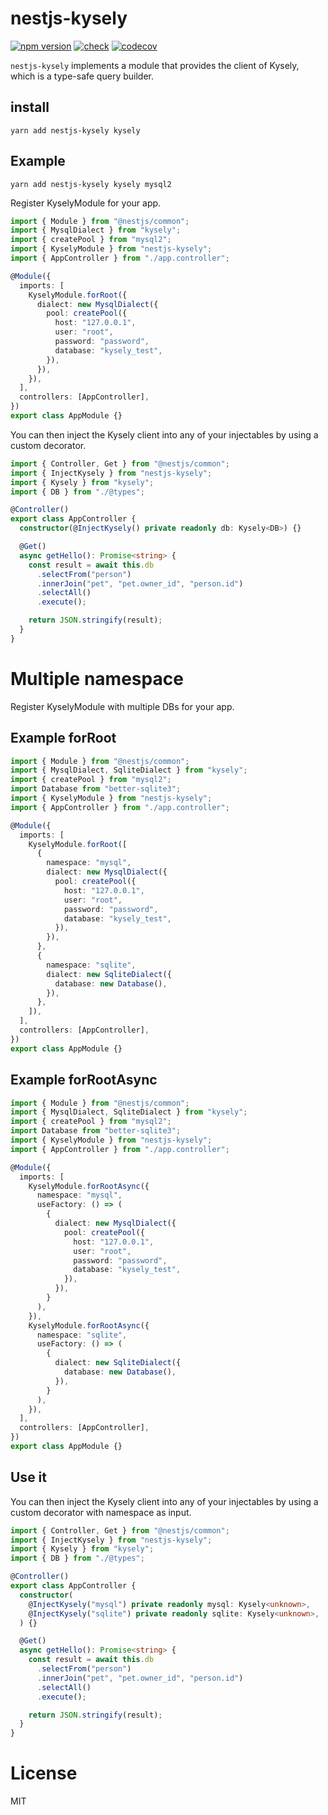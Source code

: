 # nestjs-kysely

[![npm version](https://badge.fury.io/js/nestjs-kysely.svg)](https://badge.fury.io/js/nestjs-kysely.svg)
[![check](https://github.com/kzmat/nestjs-kysely/actions/workflows/check.yml/badge.svg)](https://github.com/kzmat/nestjs-kysely/actions/workflows/check.yml)
[![codecov](https://codecov.io/gh/kzmat/nestjs-kysely/branch/master/graph/badge.svg?token=5PN87HH33L)](https://codecov.io/gh/kzmat/nestjs-kysely)

`nestjs-kysely` implements a module that provides the client of Kysely, which is
a type-safe query builder.

## install

```
yarn add nestjs-kysely kysely
```

## Example

```
yarn add nestjs-kysely kysely mysql2
```

Register KyselyModule for your app.

```ts
import { Module } from "@nestjs/common";
import { MysqlDialect } from "kysely";
import { createPool } from "mysql2";
import { KyselyModule } from "nestjs-kysely";
import { AppController } from "./app.controller";

@Module({
  imports: [
    KyselyModule.forRoot({
      dialect: new MysqlDialect({
        pool: createPool({
          host: "127.0.0.1",
          user: "root",
          password: "password",
          database: "kysely_test",
        }),
      }),
    }),
  ],
  controllers: [AppController],
})
export class AppModule {}
```

You can then inject the Kysely client into any of your injectables by using a
custom decorator.

```ts
import { Controller, Get } from "@nestjs/common";
import { InjectKysely } from "nestjs-kysely";
import { Kysely } from "kysely";
import { DB } from "./@types";

@Controller()
export class AppController {
  constructor(@InjectKysely() private readonly db: Kysely<DB>) {}

  @Get()
  async getHello(): Promise<string> {
    const result = await this.db
      .selectFrom("person")
      .innerJoin("pet", "pet.owner_id", "person.id")
      .selectAll()
      .execute();

    return JSON.stringify(result);
  }
}
```

# Multiple namespace

Register KyselyModule with multiple DBs for your app.

## Example forRoot

```ts
import { Module } from "@nestjs/common";
import { MysqlDialect, SqliteDialect } from "kysely";
import { createPool } from "mysql2";
import Database from "better-sqlite3";
import { KyselyModule } from "nestjs-kysely";
import { AppController } from "./app.controller";

@Module({
  imports: [
    KyselyModule.forRoot([
      {
        namespace: "mysql",
        dialect: new MysqlDialect({
          pool: createPool({
            host: "127.0.0.1",
            user: "root",
            password: "password",
            database: "kysely_test",
          }),
        }),
      },
      {
        namespace: "sqlite",
        dialect: new SqliteDialect({
          database: new Database(),
        }),
      },
    ]),
  ],
  controllers: [AppController],
})
export class AppModule {}
```

## Example forRootAsync

```ts
import { Module } from "@nestjs/common";
import { MysqlDialect, SqliteDialect } from "kysely";
import { createPool } from "mysql2";
import Database from "better-sqlite3";
import { KyselyModule } from "nestjs-kysely";
import { AppController } from "./app.controller";

@Module({
  imports: [
    KyselyModule.forRootAsync({
      namespace: "mysql",
      useFactory: () => (
        {
          dialect: new MysqlDialect({
            pool: createPool({
              host: "127.0.0.1",
              user: "root",
              password: "password",
              database: "kysely_test",
            }),
          }),
        }
      ),
    }),
    KyselyModule.forRootAsync({
      namespace: "sqlite",
      useFactory: () => (
        {
          dialect: new SqliteDialect({
            database: new Database(),
          }),
        }
      ),
    }),
  ],
  controllers: [AppController],
})
export class AppModule {}
```

## Use it

You can then inject the Kysely client into any of your injectables by using a
custom decorator with namespace as input.

```ts
import { Controller, Get } from "@nestjs/common";
import { InjectKysely } from "nestjs-kysely";
import { Kysely } from "kysely";
import { DB } from "./@types";

@Controller()
export class AppController {
  constructor(
    @InjectKysely("mysql") private readonly mysql: Kysely<unknown>,
    @InjectKysely("sqlite") private readonly sqlite: Kysely<unknown>,
  ) {}

  @Get()
  async getHello(): Promise<string> {
    const result = await this.db
      .selectFrom("person")
      .innerJoin("pet", "pet.owner_id", "person.id")
      .selectAll()
      .execute();

    return JSON.stringify(result);
  }
}
```

# License

MIT
